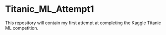 # Titanic_ML_Attempt1

This repository will contain my first attempt at completing the Kaggle Titanic ML competition. 
